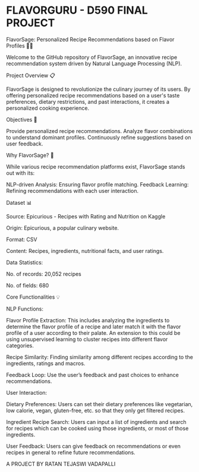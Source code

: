 # FLAVORGURU - D590 FINAL PROJECT

FlavorSage: Personalized Recipe Recommendations based on Flavor Profiles 🌿🍲

Welcome to the GitHub repository of FlavorSage, an innovative recipe recommendation system driven by Natural Language Processing (NLP).

Project Overview 📋

FlavorSage is designed to revolutionize the culinary journey of its users. By offering personalized recipe recommendations based on a user's taste preferences, dietary restrictions, and past interactions, it creates a personalized cooking experience.

Objectives 🎯

Provide personalized recipe recommendations.
Analyze flavor combinations to understand dominant profiles.
Continuously refine suggestions based on user feedback.


Why FlavorSage? 🌟

While various recipe recommendation platforms exist, FlavorSage stands out with its:

NLP-driven Analysis: Ensuring flavor profile matching.
Feedback Learning: Refining recommendations with each user interaction.


Dataset 📊

Source: Epicurious - Recipes with Rating and Nutrition on Kaggle

Origin: Epicurious, a popular culinary website.

Format: CSV

Content: Recipes, ingredients, nutritional facts, and user ratings.

Data Statistics:

No. of records: 20,052 recipes

No. of fields: 680


Core Functionalities 💡

NLP Functions:

Flavor Profile Extraction: This includes analyzing the ingredients to determine the flavor profile of a recipe and later match it with the flavor profile of a user according to their palate. An extension to this could be using unsupervised learning to cluster recipes into different flavor categories.

Recipe Similarity: Finding similarity among different recipes according to the ingredients, ratings and macros.

Feedback Loop: Use the user’s feedback and past choices to enhance recommendations.

User Interaction:

Dietary Preferences: Users can set their dietary preferences like vegetarian, low calorie, vegan, gluten-free, etc. so that they only get filtered recipes.

Ingredient Recipe Search: Users can input a list of ingredients and search for recipes which can be cooked using those ingredients, or most of those ingredients.

User  Feedback: Users can give feedback on recommendations or even recipes in general to refine future recommendations. 



A PROJECT BY RATAN TEJASWI VADAPALLI
